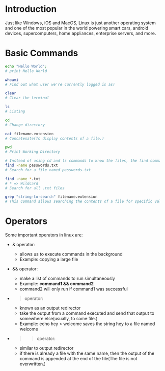 # Introduction
Just like Windows, iOS and MacOS, Linux is just another operating system and one of the most popular in the world powering smart cars, android devices, supercomputers, home appliances, enterprise servers, and more.

# Basic Commands
``` bash
echo "Hello World";
# print Hello World

whoami
# Find out what user we're currently logged in as!

clear
# Clear the terminal

ls
# Listing

cd
# Change directory

cat filename.extension
# Concatenate(To display contents of a file.)

pwd
# Print Working Directory

# Instead of using cd and ls commands to know the files, the find command can also be used for searching files
find -name passwords.txt
# Search for a file named passwords.txt

find -name *.txt
# * => Wildcard
# Search for all .txt files

grep "string-to-search" filename.extension
# This command allows searching the contents of a file for specific values
```

# Operators
Some important operators in linux are:
* & operator:
    * allows us to execute commands in the background
    * Example: copying a large file

* && operator:
    * make a list of commands to run simultaneously
    * Example: **command1 && command2**
    * command2 will only run if command1 was successful

* > operator:
    * known as an output redirector
    * take the output from a command executed and send that output to somewhere else(usually, to some file.)
    * Example: echo hey > welcome saves the string hey to a file named welcome

* >> operator:
    * similar to output redirector
    * if there is already a file with the same name, then the output of the command is appended at the end of the file(The file is not overwritten.)

